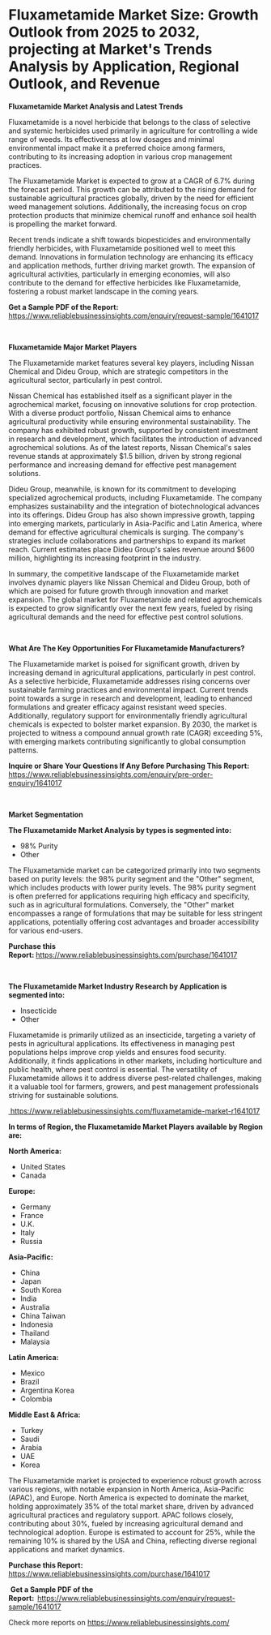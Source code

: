 <p><h1>Fluxametamide Market Size: Growth Outlook from 2025 to 2032, projecting at Market's Trends Analysis by Application, Regional Outlook, and Revenue</h1></p><p><strong>Fluxametamide Market Analysis and Latest Trends</strong></p>
<p><p>Fluxametamide is a novel herbicide that belongs to the class of selective and systemic herbicides used primarily in agriculture for controlling a wide range of weeds. Its effectiveness at low dosages and minimal environmental impact make it a preferred choice among farmers, contributing to its increasing adoption in various crop management practices.</p><p>The Fluxametamide Market is expected to grow at a CAGR of 6.7% during the forecast period. This growth can be attributed to the rising demand for sustainable agricultural practices globally, driven by the need for efficient weed management solutions. Additionally, the increasing focus on crop protection products that minimize chemical runoff and enhance soil health is propelling the market forward.</p><p>Recent trends indicate a shift towards biopesticides and environmentally friendly herbicides, with Fluxametamide positioned well to meet this demand. Innovations in formulation technology are enhancing its efficacy and application methods, further driving market growth. The expansion of agricultural activities, particularly in emerging economies, will also contribute to the demand for effective herbicides like Fluxametamide, fostering a robust market landscape in the coming years.</p></p>
<p><strong>Get a Sample PDF of the Report:&nbsp;</strong> <a href="https://www.reliablebusinessinsights.com/enquiry/request-sample/1641017?utm_campaign=2768&utm_medium=2&utm_source=Github&utm_content=ia&utm_term=02042025&utm_id=fluxametamide">https://www.reliablebusinessinsights.com/enquiry/request-sample/1641017</a></p>
<p>&nbsp;</p>
<p><strong>Fluxametamide Major Market Players</strong></p>
<p><p>The Fluxametamide market features several key players, including Nissan Chemical and Dideu Group, which are strategic competitors in the agricultural sector, particularly in pest control.</p><p>Nissan Chemical has established itself as a significant player in the agrochemical market, focusing on innovative solutions for crop protection. With a diverse product portfolio, Nissan Chemical aims to enhance agricultural productivity while ensuring environmental sustainability. The company has exhibited robust growth, supported by consistent investment in research and development, which facilitates the introduction of advanced agrochemical solutions. As of the latest reports, Nissan Chemical's sales revenue stands at approximately $1.5 billion, driven by strong regional performance and increasing demand for effective pest management solutions.</p><p>Dideu Group, meanwhile, is known for its commitment to developing specialized agrochemical products, including Fluxametamide. The company emphasizes sustainability and the integration of biotechnological advances into its offerings. Dideu Group has also shown impressive growth, tapping into emerging markets, particularly in Asia-Pacific and Latin America, where demand for effective agricultural chemicals is surging. The company's strategies include collaborations and partnerships to expand its market reach. Current estimates place Dideu Group's sales revenue around $600 million, highlighting its increasing footprint in the industry.</p><p>In summary, the competitive landscape of the Fluxametamide market involves dynamic players like Nissan Chemical and Dideu Group, both of which are poised for future growth through innovation and market expansion. The global market for Fluxametamide and related agrochemicals is expected to grow significantly over the next few years, fueled by rising agricultural demands and the need for effective pest control solutions.</p></p>
<p>&nbsp;</p>
<p><strong>What Are The Key Opportunities For Fluxametamide Manufacturers?</strong></p>
<p><p>The Fluxametamide market is poised for significant growth, driven by increasing demand in agricultural applications, particularly in pest control. As a selective herbicide, Fluxametamide addresses rising concerns over sustainable farming practices and environmental impact. Current trends point towards a surge in research and development, leading to enhanced formulations and greater efficacy against resistant weed species. Additionally, regulatory support for environmentally friendly agricultural chemicals is expected to bolster market expansion. By 2030, the market is projected to witness a compound annual growth rate (CAGR) exceeding 5%, with emerging markets contributing significantly to global consumption patterns.</p></p>
<p><strong>Inquire or Share Your Questions If Any Before Purchasing This Report:</strong> <a href="https://www.reliablebusinessinsights.com/enquiry/pre-order-enquiry/1641017?utm_campaign=2768&utm_medium=2&utm_source=Github&utm_content=ia&utm_term=02042025&utm_id=fluxametamide">https://www.reliablebusinessinsights.com/enquiry/pre-order-enquiry/1641017</a></p>
<p>&nbsp;</p>
<p><strong>Market Segmentation</strong></p>
<p><strong>The Fluxametamide Market Analysis by types is segmented into:</strong></p>
<p><ul><li>98% Purity</li><li>Other</li></ul></p>
<p><p>The Fluxametamide market can be categorized primarily into two segments based on purity levels: the 98% purity segment and the "Other" segment, which includes products with lower purity levels. The 98% purity segment is often preferred for applications requiring high efficacy and specificity, such as in agricultural formulations. Conversely, the "Other" market encompasses a range of formulations that may be suitable for less stringent applications, potentially offering cost advantages and broader accessibility for various end-users.</p></p>
<p><strong>Purchase this Report:&nbsp;</strong><a href="https://www.reliablebusinessinsights.com/purchase/1641017?utm_campaign=2768&utm_medium=2&utm_source=Github&utm_content=ia&utm_term=02042025&utm_id=fluxametamide">https://www.reliablebusinessinsights.com/purchase/1641017</a></p>
<p>&nbsp;</p>
<p><strong>The Fluxametamide Market Industry Research by Application is segmented into:</strong></p>
<p><ul><li>Insecticide</li><li>Other</li></ul></p>
<p><p>Fluxametamide is primarily utilized as an insecticide, targeting a variety of pests in agricultural applications. Its effectiveness in managing pest populations helps improve crop yields and ensures food security. Additionally, it finds applications in other markets, including horticulture and public health, where pest control is essential. The versatility of Fluxametamide allows it to address diverse pest-related challenges, making it a valuable tool for farmers, growers, and pest management professionals striving for sustainable solutions.</p></p>
<p><a href="https://www.reliablebusinessinsights.com/fluxametamide-market-r1641017?utm_campaign=2768&utm_medium=2&utm_source=Github&utm_content=ia&utm_term=02042025&utm_id=fluxametamide">&nbsp;https://www.reliablebusinessinsights.com/fluxametamide-market-r1641017</a></p>
<p><strong>In terms of Region, the Fluxametamide Market Players available by Region are:</strong></p>
<p>
    <p> <strong> North America: </strong>
        <ul>
            <li>United States</li>
            <li>Canada</li>
        </ul>
        </p> 
    <p> <strong> Europe: </strong>
        <ul>
            <li>Germany</li>
            <li>France</li>
            <li>U.K.</li>
            <li>Italy</li>
            <li>Russia</li>
        </ul>
        </p> 
    <p> <strong> Asia-Pacific: </strong>
        <ul>
            <li>China</li>
            <li>Japan</li>
            <li>South Korea</li>
            <li>India</li>
            <li>Australia</li>
            <li>China Taiwan</li>
            <li>Indonesia</li>
            <li>Thailand</li>
            <li>Malaysia</li>
        </ul>
        </p> 
    <p> <strong> Latin America: </strong>
        <ul>
            <li>Mexico</li>
            <li>Brazil</li>
            <li>Argentina Korea</li>
            <li>Colombia</li>
        </ul>
        </p> 
    <p> <strong> Middle East & Africa: </strong>
        <ul>
            <li>Turkey</li>
            <li>Saudi</li>
            <li>Arabia</li>
            <li>UAE</li>
            <li>Korea</li>
        </ul>
    </p>
    </p>
<p><p>The Fluxametamide market is projected to experience robust growth across various regions, with notable expansion in North America, Asia-Pacific (APAC), and Europe. North America is expected to dominate the market, holding approximately 35% of the total market share, driven by advanced agricultural practices and regulatory support. APAC follows closely, contributing about 30%, fueled by increasing agricultural demand and technological adoption. Europe is estimated to account for 25%, while the remaining 10% is shared by the USA and China, reflecting diverse regional applications and market dynamics.</p></p>
<p><strong>Purchase this Report: </strong><a href="https://www.reliablebusinessinsights.com/purchase/1641017?utm_campaign=2768&utm_medium=2&utm_source=Github&utm_content=ia&utm_term=02042025&utm_id=fluxametamide">https://www.reliablebusinessinsights.com/purchase/1641017</a></p>
<p>&nbsp;<strong>Get a Sample PDF of the Report:&nbsp;&nbsp;</strong><a href="https://www.reliablebusinessinsights.com/enquiry/request-sample/1641017?utm_campaign=2768&utm_medium=2&utm_source=Github&utm_content=ia&utm_term=02042025&utm_id=fluxametamide">https://www.reliablebusinessinsights.com/enquiry/request-sample/1641017</a></p>
<p><strong></strong></p>
<p>Check more reports on <a href="https://www.reliablebusinessinsights.com/?utm_campaign=2768&utm_medium=2&utm_source=Github&utm_content=ia&utm_term=02042025&utm_id=fluxametamide">https://www.reliablebusinessinsights.com/</a></p>